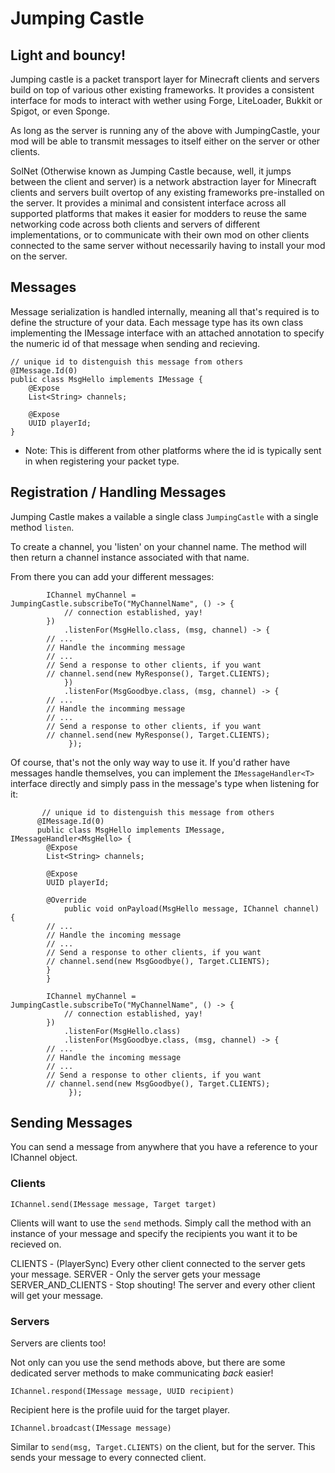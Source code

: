 # Jumping Castle

## Light and bouncy!

Jumping castle is a packet transport layer for Minecraft clients and servers build on top of various other existing frameworks. It provides a consistent interface for mods to interact with wether using Forge, LiteLoader, Bukkit or Spigot, or even Sponge.

As long as the server is running any of the above with JumpingCastle, your mod will be able to transmit messages to itself either on the server or other clients.

SolNet (Otherwise known as Jumping Castle because, well, it jumps between the client and server) is a network abstraction layer  for Minecraft clients and servers built overtop of any existing frameworks pre-installed on the server. It provides a minimal and consistent interface across all supported platforms that makes it easier for modders to reuse the same networking code across both clients and servers of different implementations, or to communicate with their own mod on other clients connected to the same server without necessarily having to install your mod on the server.

## Messages


Message serialization is handled internally, meaning all that's required is to define the structure of your data.
Each message type has its own class implementing the IMessage interface with an attached annotation to specify the numeric
id of that message when sending and recieving.

```
// unique id to distenguish this message from others
@IMessage.Id(0)
public class MsgHello implements IMessage {
	@Expose
	List<String> channels;
	
	@Expose
	UUID playerId;
}
```

* Note: This is different from other platforms where the id is typically sent in when registering your packet type.

## Registration / Handling Messages

Jumping Castle makes a vailable a single class `JumpingCastle` with a single method `listen`.

To create a channel, you 'listen' on your channel name. The method will then return a channel instance associated with that name.

From there you can add your different messages:

```
        IChannel myChannel = JumpingCastle.subscribeTo("MyChannelName", () -> {
	        // connection established, yay!
	    })
            .listenFor(MsgHello.class, (msg, channel) -> {
		// ...
		// Handle the incomming message
		// ...
		// Send a response to other clients, if you want
		// channel.send(new MyResponse(), Target.CLIENTS);
            })
            .listenFor(MsgGoodbye.class, (msg, channel) -> {
		// ...
		// Handle the incomming message
		// ...
		// Send a response to other clients, if you want
		// channel.send(new MyResponse(), Target.CLIENTS);
             });
```

Of course, that's not the only way way to use it. If you'd rather have messages handle themselves, you can implement the `IMessageHandler<T>` interface directly and simply pass in the message's type when listening for it:

```
       // unique id to distenguish this message from others
      @IMessage.Id(0)
      public class MsgHello implements IMessage, IMessageHandler<MsgHello> {
	    @Expose
	    List<String> channels;
	
	    @Expose
	    UUID playerId;
	    
	    @Override
            public void onPayload(MsgHello message, IChannel channel) {
		// ...
		// Handle the incoming message
		// ...
		// Send a response to other clients, if you want
		// channel.send(new MsgGoodbye(), Target.CLIENTS);
	    }
        }
	
        IChannel myChannel = JumpingCastle.subscribeTo("MyChannelName", () -> {
	        // connection established, yay!
	    })
            .listenFor(MsgHello.class)
            .listenFor(MsgGoodbye.class, (msg, channel) -> {
		// ...
		// Handle the incoming message
		// ...
		// Send a response to other clients, if you want
		// channel.send(new MsgGoodbye(), Target.CLIENTS);
             });
```

## Sending Messages

You can send a message from anywhere that you have a reference to your IChannel object.

### Clients

```
IChannel.send(IMessage message, Target target)
```

Clients will want to use the `send` methods. Simply call the method with an instance of your message and specify the recipients you want it to be recieved on.

CLIENTS - (PlayerSync) Every other client connected to the server gets your message.
SERVER - Only the server gets your message
SERVER_AND_CLIENTS - Stop shouting! The server and every other client will get your message.

### Servers

Servers are clients too!

Not only can you use the send methods above, but there are some dedicated server methods to make communicating _back_ easier!

```
IChannel.respond(IMessage message, UUID recipient)
```
Recipient here is the profile uuid for the target player.

```
IChannel.broadcast(IMessage message)
```
Similar to `send(msg, Target.CLIENTS)` on the client, but for the server.
This sends your message to every connected client.
